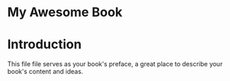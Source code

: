 
# My Awesome Book
# Introduction

This file file serves as your book's preface, a great place to describe your book's content and ideas.

